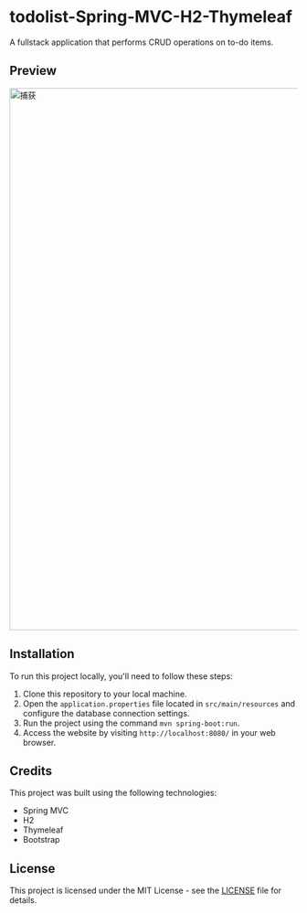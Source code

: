 # todolist-Spring-MVC-H2-Thymeleaf

A fullstack application that performs CRUD operations on to-do items.

## Preview

<img width="949" alt="捕获" src="https://user-images.githubusercontent.com/67276343/210260040-21e0bdd2-c5b5-43a3-b817-2e4c758aa6a6.PNG">

## Installation

To run this project locally, you'll need to follow these steps:

1. Clone this repository to your local machine.
2. Open the `application.properties` file located in `src/main/resources` and configure the database connection settings.
3. Run the project using the command `mvn spring-boot:run`.
4. Access the website by visiting `http://localhost:8080/` in your web browser.

## Credits

This project was built using the following technologies:

- Spring MVC
- H2
- Thymeleaf
- Bootstrap

## License

This project is licensed under the MIT License - see the [LICENSE](LICENSE) file for details.
